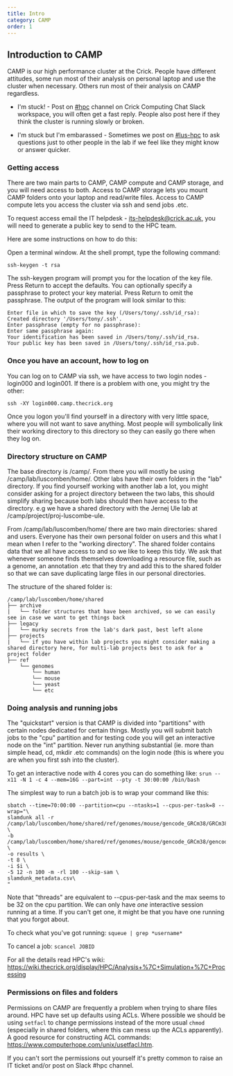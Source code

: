 ```yaml
---
title: Intro
category: CAMP
order: 1
---
```


## Introduction to CAMP

CAMP is our high performance cluster at the Crick.
People have different attitudes, some run most of their analysis on personal laptop and use the cluster when necessary.
Others run most of their analysis on CAMP regardless.

- I'm stuck! - Post on [#hpc](https://app.slack.com/client/T0H1NAC7M/C2Z0C6Y1L/details/top) channel on Crick Computing Chat Slack workspace, you will often get a fast reply. People also post here if they think the cluster is running slowly or broken.

- I'm stuck but I'm embarassed - Sometimes we post on [#lus-hpc](https://app.slack.com/client/T0H1NAC7M/G4HDXGVC3/details/top) to ask questions just to other people in the lab if we feel like they might know or answer quicker.


### Getting access

There are two main parts to CAMP, CAMP compute and CAMP storage, and you will need access to both.
Access to CAMP storage lets you mount CAMP folders onto your laptop and read/write files.
Access to CAMP compute lets you access the cluster via ssh and send jobs .etc.

To request access email the IT helpdesk - its-helpdesk@crick.ac.uk, you will need to generate a public key to send to the HPC team. 

Here are some instructions on how to do this:

Open a terminal window. At the shell prompt, type the following command:

`ssh-keygen -t rsa`

The ssh-keygen program will prompt you for the location of the key file. Press Return to accept the defaults. You can optionally specify a passphrase to protect your key material. Press Return to omit the passphrase. The output of the program will look similar to this:

```
Enter file in which to save the key (/Users/tony/.ssh/id_rsa):
Created directory '/Users/tony/.ssh'.
Enter passphrase (empty for no passphrase):
Enter same passphrase again:
Your identification has been saved in /Users/tony/.ssh/id_rsa.
Your public key has been saved in /Users/tony/.ssh/id_rsa.pub.
```

### Once you have an account, how to log on

You can log on to CAMP via ssh, we have access to two login nodes - login000 and login001. If there is a problem with one, you might try the other:

`ssh -XY login000.camp.thecrick.org`

Once you logon you'll find yourself in a directory with very little space, where you will not want to save anything.
Most people will symbolically link their working directory to this directory so they can easily go there when they log on.

### Directory structure on CAMP

The base directory is /camp/. From there you will mostly be using /camp/lab/luscomben/home/. Other labs have their own folders in the "lab" directory. If you find yourself working with another lab a lot, you might consider asking for a project directory between the two labs, this should simplify sharing because both labs should then have access to the directory. e.g we have a shared directory with the Jernej Ule lab at /camp/project/proj-luscombe-ule.

From /camp/lab/luscomben/home/ there are two main directories: shared and users. Everyone has their own personal folder on users and this what I mean when I refer to the "working directory". The shared folder contains data that we all have access to and so we like to keep this tidy. We ask that whenever someone finds themselves downloading a resource file, such as a genome, an annotation .etc that they try and add this to the shared folder so that we can save duplicating large files in our personal directories.

The structure of the shared folder is:

```
/camp/lab/luscomben/home/shared
├── archive
|   └── folder structures that have been archived, so we can easily see in case we want to get things back
├── legacy
|   └── murky secrets from the lab's dark past, best left alone
├── projects
|   └── if you have within lab projects you might consider making a shared directory here, for multi-lab projects best to ask for a project folder
├── ref
    └── genomes
        └── human
        └── mouse
        └── yeast
        └── etc
```

### Doing analysis and running jobs

The "quickstart" version is that CAMP is divided into "partitions" with certain nodes dedicated for certain things.
Mostly you will submit batch jobs to the "cpu" partition and for testing code you will get an interactive node on the "int" partition. 
Never run anything substantial (ie. more than simple head, cd, mkdir .etc commands) on the login node (this is where you are when you first ssh into the cluster).

To get an interactive node with 4 cores you can do something like:
`srun --x11 -N 1 -c 4 --mem=16G --part=int --pty -t 30:00:00 /bin/bash`

The simplest way to run a batch job is to wrap your command like this:
```
sbatch --time=70:00:00 --partition=cpu --ntasks=1 --cpus-per-task=8 --wrap="\
slamdunk all -r /camp/lab/luscomben/home/shared/ref/genomes/mouse/gencode_GRCm38/GRCm38.releaseM25.primary_assembly.genome.fa.gz \
-b /camp/lab/luscomben/home/shared/ref/genomes/mouse/gencode_GRCm38/gencode.vM25.primary_assembly.3primeUTR.bed \
-o results \
-t 8 \
-i $i \
-5 12 -n 100 -m -rl 100 --skip-sam \
slamdunk_metadata.csv\
"
```

Note that "threads" are equivalent to --cpus-per-task and the max seems to be 32 on the cpu partition.
We can only have *one* interactive session running at a time. If you can't get one, it might be that you have one running that you forgot about.

To check what you've got running:
`squeue | grep *username*`

To cancel a job:
`scancel JOBID`

For all the details read HPC's wiki: https://wiki.thecrick.org/display/HPC/Analysis+%7C+Simulation+%7C+Processing

### Permissions on files and folders

Permissions on CAMP are frequently a problem when trying to share files around. HPC have set up defaults using ACLs. Where possible we should be using `setfacl` to change permissions instead of the more usual `chmod` (especially in shared folders, where this can mess up the ACLs apparently). A good resource for constructing ACL commands: https://www.computerhope.com/unix/usetfacl.htm.

If you can't sort the permissions out yourself it's pretty common to raise an IT ticket and/or post on Slack #hpc channel.

